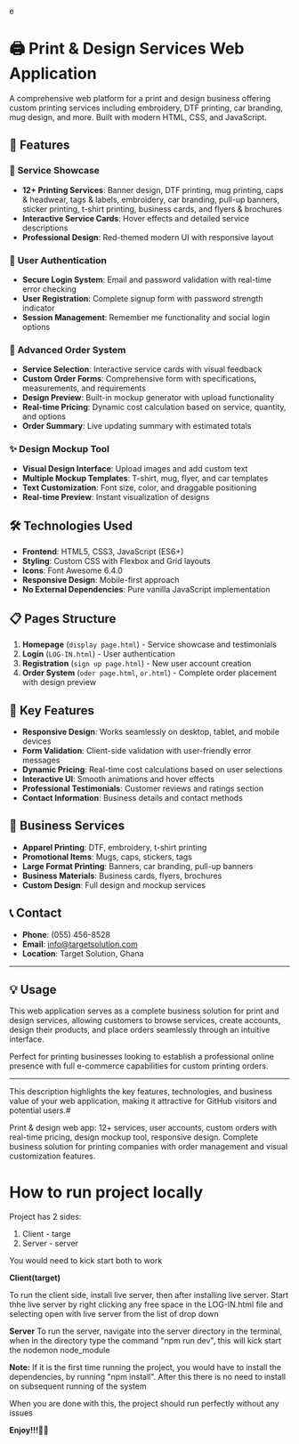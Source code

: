 e

# 🖨️ Print & Design Services Web Application

A comprehensive web platform for a print and design business offering custom printing services including embroidery, DTF printing, car branding, mug design, and more. Built with modern HTML, CSS, and JavaScript.

## 🌟 Features

### 🎨 **Service Showcase**

- **12+ Printing Services**: Banner design, DTF printing, mug printing, caps & headwear, tags & labels, embroidery, car branding, pull-up banners, sticker printing, t-shirt printing, business cards, and flyers & brochures
- **Interactive Service Cards**: Hover effects and detailed service descriptions
- **Professional Design**: Red-themed modern UI with responsive layout

### 🔐 **User Authentication**

- **Secure Login System**: Email and password validation with real-time error checking
- **User Registration**: Complete signup form with password strength indicator
- **Session Management**: Remember me functionality and social login options

### 🛒 **Advanced Order System**

- **Service Selection**: Interactive service cards with visual feedback
- **Custom Order Forms**: Comprehensive form with specifications, measurements, and requirements
- **Design Preview**: Built-in mockup generator with upload functionality
- **Real-time Pricing**: Dynamic cost calculation based on service, quantity, and options
- **Order Summary**: Live updating summary with estimated totals

### ✨ **Design Mockup Tool**

- **Visual Design Interface**: Upload images and add custom text
- **Multiple Mockup Templates**: T-shirt, mug, flyer, and car templates
- **Text Customization**: Font size, color, and draggable positioning
- **Real-time Preview**: Instant visualization of designs

## 🛠️ Technologies Used

- **Frontend**: HTML5, CSS3, JavaScript (ES6+)
- **Styling**: Custom CSS with Flexbox and Grid layouts
- **Icons**: Font Awesome 6.4.0
- **Responsive Design**: Mobile-first approach
- **No External Dependencies**: Pure vanilla JavaScript implementation

## 📋 Pages Structure

1. **Homepage** (`display page.html`) - Service showcase and testimonials
2. **Login** (`LOG-IN.html`) - User authentication
3. **Registration** (`sign up page.html`) - New user account creation
4. **Order System** (`oder page.html`, `or.html`) - Complete order placement with design preview

## 🚀 Key Features

- **Responsive Design**: Works seamlessly on desktop, tablet, and mobile devices
- **Form Validation**: Client-side validation with user-friendly error messages
- **Dynamic Pricing**: Real-time cost calculations based on user selections
- **Interactive UI**: Smooth animations and hover effects
- **Professional Testimonials**: Customer reviews and ratings section
- **Contact Information**: Business details and contact methods

## 🎯 Business Services

- **Apparel Printing**: DTF, embroidery, t-shirt printing
- **Promotional Items**: Mugs, caps, stickers, tags
- **Large Format Printing**: Banners, car branding, pull-up banners
- **Business Materials**: Business cards, flyers, brochures
- **Custom Design**: Full design and mockup services

## 📞 Contact

- **Phone**: (055) 456-8528
- **Email**: info@targetsolution.com
- **Location**: Target Solution, Ghana

---

## 💡 Usage

This web application serves as a complete business solution for print and design services, allowing customers to browse services, create accounts, design their products, and place orders seamlessly through an intuitive interface.

Perfect for printing businesses looking to establish a professional online presence with full e-commerce capabilities for custom printing orders.

---

This description highlights the key features, technologies, and business value of your web application, making it attractive for GitHub visitors and potential users.#

Print &amp; design web app: 12+ services, user accounts, custom orders with real-time pricing, design mockup tool, responsive design. Complete business solution for printing companies with order management and visual customization features.


# How to run project locally

Project has 2 sides:

1. Client - targe
2. Server - server

You would need to kick start both to work

**Client(target)**

To run the client side, install live server, then after installing live server. Start thhe live server by right clicking any free space in the LOG-IN.html file and selecting open with live server from the list of drop down


**Server**
To run the server, navigate into the server directory in the terminal, when in the directory type the command
"npm run dev", this will kick start the nodemon node_module

**Note:** If it is the first time running the project, you would have to install the dependencies, by running "npm install". After this there is no need to install on subsequent running of the system

When you are done with this, the project should run perfectly without any issues

**Enjoy!!!🥳🥳**
